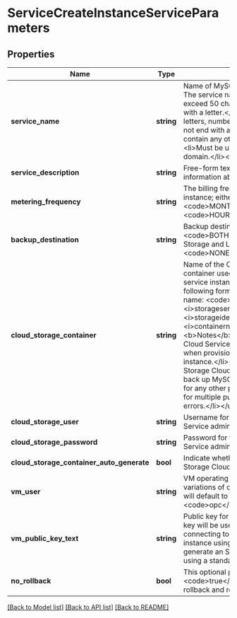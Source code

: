 # ServiceCreateInstanceServiceParameters

## Properties
Name | Type | Description | Notes
------------ | ------------- | ------------- | -------------
**service_name** | **string** | Name of MySQL Cloud Service instance. The service name:&lt;ul&gt;&lt;li&gt;Must not exceed 50 characters.&lt;/li&gt;&lt;li&gt;Must start with a letter.&lt;/li&gt;&lt;li&gt;Must contain only letters, numbers, or hyphens.&lt;/li&gt;&lt;li&gt;Must not end with a hyphen.&lt;/li&gt;&lt;li&gt;Must not contain any other special characters.&lt;/li&gt;&lt;li&gt;Must be unique within the identity domain.&lt;/li&gt;&lt;/ul&gt; | 
**service_description** | **string** | Free-form text that provides additional information about the service instance. | [optional] 
**metering_frequency** | **string** | The billing frequency of the service instance; either &lt;code&gt;MONTHLY&lt;/code&gt; or &lt;code&gt;HOURLY&lt;/code&gt;. | [optional] 
**backup_destination** | **string** | Backup destination. Valid values are: &lt;li&gt;&lt;code&gt;BOTH&lt;/code&gt; - Both Cloud Storage and Local Storage&lt;/li&gt;&lt;li&gt;&lt;code&gt;NONE&lt;/code&gt; - None&lt;/li&gt; | [optional] 
**cloud_storage_container** | **string** | Name of the Oracle Storage Cloud Service container used to provide storage for your service instance backups. Use the following format to specify the container name: &lt;code&gt;&amp;lt;&lt;i&gt;storageservicename&lt;/i&gt;&amp;gt;-&amp;lt;&lt;i&gt;storageidentitydomain&lt;/i&gt;&amp;gt;&amp;#47;&amp;lt;&lt;i&gt;containername&lt;/i&gt;&amp;gt;&lt;/code&gt;&lt;p&gt;&lt;b&gt;Notes&lt;/b&gt;:&lt;ul&gt;&lt;li&gt;An Oracle Storage Cloud Service container is not required when provisioning a MySQL Cloud Service instance.&lt;/li&gt;&lt;li&gt;Do not use an Oracle Storage Cloud container that you use to back up MySQL Cloud Service instances for any other purpose. Using the container for multiple purposes can result in billing errors.&lt;/li&gt;&lt;/ul&gt; | [optional] 
**cloud_storage_user** | **string** | Username for the Oracle Storage Cloud Service administrator. | [optional] 
**cloud_storage_password** | **string** | Password for the Oracle Storage Cloud Service administrator. | [optional] 
**cloud_storage_container_auto_generate** | **bool** | Indicate whether to create an Oracle Storage Cloud container automatically. | [optional] 
**vm_user** | **string** | VM operating system user that is valid for variations of compute based services. It will default to the username &lt;code&gt;opc&lt;/code&gt; when not specified. | [optional] 
**vm_public_key_text** | **string** | Public key for the secure shell (SSH). This key will be used for authentication when connecting to the MySQL Cloud Service instance using an SSH client. You generate an SSH public-private key pair using a standard SSH key generation tool. | 
**no_rollback** | **bool** | This optional property can be set to &lt;code&gt;true&lt;/code&gt; to avoid automatic rollback and retry for the service. | [optional] 

[[Back to Model list]](../README.md#documentation-for-models) [[Back to API list]](../README.md#documentation-for-api-endpoints) [[Back to README]](../README.md)


